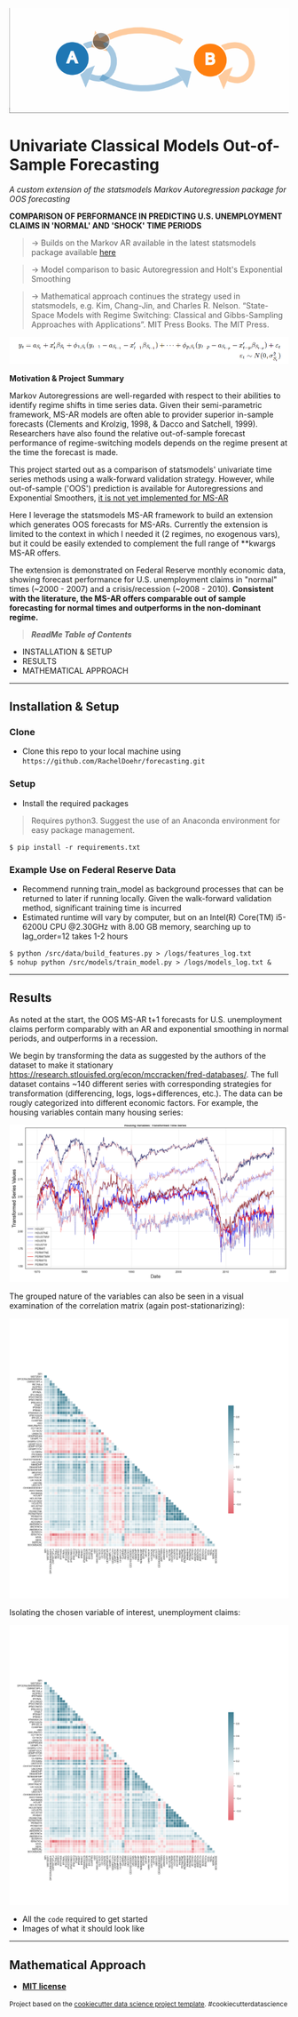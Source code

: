 
![Alt Text](https://github.com/RachelDoehr/forecasting/blob/master/reports/figures/example_markov_chain.gif?raw=true)

# Univariate Classical Models Out-of-Sample Forecasting


 *A custom extension of the statsmodels Markov Autoregression package for OOS forecasting*

**COMPARISON OF PERFORMANCE IN PREDICTING U.S. UNEMPLOYMENT CLAIMS IN 'NORMAL' AND 'SHOCK' TIME PERIODS**

> -> Builds on the Markov AR available in the latest statsmodels package available <a href="https://www.statsmodels.org/stable/generated/statsmodels.tsa.regime_switching.markov_autoregression" target="_blank">here</a>

> -> Model comparison to basic Autoregression and Holt's Exponential Smoothing

> -> Mathematical approach continues the strategy used in statsmodels, e.g. Kim, Chang-Jin, and Charles R. Nelson. “State-Space Models with Regime Switching: Classical and Gibbs-Sampling Approaches with Applications”. MIT Press Books. The MIT Press.

![Alt Text](https://github.com/RachelDoehr/forecasting/blob/master/reports/figures/markov_ar_specification.PNG?raw=true)

**Motivation & Project Summary**

Markov Autoregressions are well-regarded with respect to their abilities to identify regime shifts in time series data. Given their semi-parametric framework, MS-AR models are often able to provider superior in-sample forecasts (Clements and Krolzig, 1998, & Dacco and Satchell, 1999). Researchers have also found the relative out-of-sample forecast performance of regime-switching models depends on the regime present at the time the forecast is made. 

This project started out as a comparison of statsmodels' univariate time series methods using a walk-forward validation strategy. However, while out-of-sample ('OOS') prediction is available for Autoregressions and Exponential Smoothers, <a href="https://github.com/statsmodels/statsmodels/blob/ebe5e76c6c8055dddb247f7eff174c959acc61d2/statsmodels/tsa/regime_switching/markov_switching.py#L702-L703" target="_blank">it is not yet implemented for MS-AR</a>

Here I leverage the statsmodels MS-AR framework to build an extension which generates OOS forecasts for MS-ARs. Currently the extension is limited to the context in which I needed it (2 regimes, no exogenous vars), but it could be easily extended to complement the full range of **kwargs MS-AR offers. 

The extension is demonstrated on Federal Reserve monthly economic data, showing forecast performance for U.S. unemployment claims in "normal" times (~2000 - 2007) and a crisis/recession (~2008 - 2010). **Consistent with the literature, the MS-AR offers comparable out of sample forecasting for normal times and outperforms in the non-dominant regime.**

> ***ReadMe Table of Contents***

- INSTALLATION & SETUP
- RESULTS
- MATHEMATICAL APPROACH

---

## Installation & Setup

### Clone

- Clone this repo to your local machine using `https://github.com/RachelDoehr/forecasting.git`

### Setup

- Install the required packages

> Requires python3. Suggest the use of an Anaconda environment for easy package management.

```shell
$ pip install -r requirements.txt
```

### Example Use on Federal Reserve Data

- Recommend running train_model as background processes that can be returned to later if running locally. Given the walk-forward validation method, significant training time is incurred
- Estimated runtime will vary by computer, but on an Intel(R) Core(TM) i5-6200U CPU @2.30GHz with 8.00 GB memory, searching up to lag_order=12 takes 1-2 hours

```shell
$ python /src/data/build_features.py > /logs/features_log.txt
$ nohup python /src/models/train_model.py > /logs/models_log.txt &
```

---

## Results

As noted at the start, the OOS MS-AR t+1 forecasts for U.S. unemployment claims perform comparably with an AR and exponential smoothing in normal periods, and outperforms in a recession. 

We begin by transforming the data as suggested by the authors of the dataset to make it stationary https://research.stlouisfed.org/econ/mccracken/fred-databases/. The full dataset contains ~140 different series with corresponding strategies for transformation (differencing, logs, logs+differences, etc.). The data can be rougly categorized into different economic factors. For example, the housing variables contain many housing series:

![Alt Text](https://github.com/RachelDoehr/forecasting/blob/master/reports/figures/time_series_transformed_housing.png?raw=true)


The grouped nature of the variables can also be seen in a visual examination of the correlation matrix (again post-stationarizing):

![Alt Text](https://github.com/RachelDoehr/forecasting/blob/master/reports/figures/correlation_matrix_2.png?raw=true)


Isolating the chosen variable of interest, unemployment claims:

![Alt Text](https://github.com/RachelDoehr/forecasting/blob/master/reports/figures/correlation_matrix_2.png?raw=true)

- All the `code` required to get started
- Images of what it should look like


---

## Mathematical Approach

- **[MIT license](http://opensource.org/licenses/mit-license.php)**
<p><small>Project based on the <a target="_blank" href="https://drivendata.github.io/cookiecutter-data-science/">cookiecutter data science project template</a>. #cookiecutterdatascience</small></p>
